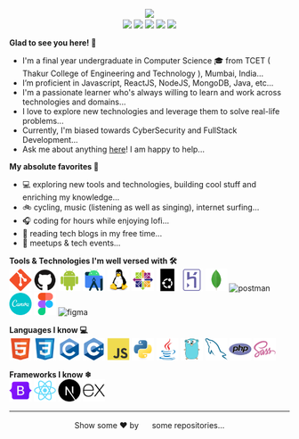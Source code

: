<p align="center"><img src="https://readme-typing-svg.herokuapp.com?font=Merriweather&duration=3000&pause=1500&color=00E9EE&center=true&vCenter=true&height=40&lines=Hey+there!+I'm+Hemant+Chaubey+%F0%9F%98%8E;a+FullStack+Developer+%E2%9D%84;a+API+Expert+:);a+CyberSecurity+Trainee+%F0%9F%92%BB;and+a+fellow+coder👨🏻‍💻"></br>
<a href="https://flowcv.me/imhemantchaubey"><img src="https://img.shields.io/badge/Portfolio-7A1886?style=flat-square&logo=readdotcv&logoColor=white"></a>
<a href="https://www.linkedin.com/in/imhemantchaubey"><img src="https://img.shields.io/badge/LinkedIn-0A66C2?style=flat-square&logo=Linkedin&logoColor=white"></a>
<a href="https://www.instagram.com/imhemantchaubey"><img src="https://img.shields.io/badge/Instagram-fa7e1e?style=flat-square&logo=Instagram&logoColor=white"></a>
<a href="https://imhemantchaubey.codes/"><img src="https://img.shields.io/badge/Website-155126?style=flat-square&logo=google-chrome&logoColor=white"></a>
<a href="https://www.twitter.com/imhemantchaubey"><img src="https://img.shields.io/badge/Twitter-00acee?style=flat-square&logo=Twitter&logoColor=white"></a>
</p>

**Glad to see you here! 👋**

- I'm a final year undergraduate in Computer Science 🎓 from TCET ( Thakur College of Engineering and Technology ), Mumbai, India...
- I’m proficient in Javascript, ReactJS, NodeJS, MongoDB, Java, etc...
- I'm a passionate learner who's always willing to learn and work across technologies and domains...
- I love to explore new technologies and leverage them to solve real-life problems...
- Currently, I'm biased towards CyberSecurity and FullStack Development...
- Ask me about anything [here](https://www.linkedin.com/in/imhemantchaubey)! I am happy to help...

**My absolute favorites 💚**

- 💻 exploring new tools and technologies, building cool stuff and enriching my knowledge...
- 🚲 cycling, music (listening as well as singing), internet surfing...
- 🎧 coding for hours while enjoying lofi...
- 📰 reading tech blogs in my free time...
- 🍕 meetups & tech events...

<b>Tools & Technologies I'm well versed with 🛠</b></br>
<img src="https://raw.githubusercontent.com/devicons/devicon/master/icons/git/git-original.svg" alt="git" width="40" height="40"/> <img src="https://raw.githubusercontent.com/devicons/devicon/master/icons/github/github-original.svg" alt="github" width="40" height="40"/> <img src="https://raw.githubusercontent.com/devicons/devicon/master/icons/android/android-original.svg" alt="android" width="40" height="40"/> <img src="https://raw.githubusercontent.com/devicons/devicon/master/icons/androidstudio/androidstudio-original.svg" alt="androidstudio" width="40" height="40"/> <img src="https://raw.githubusercontent.com/devicons/devicon/master/icons/linux/linux-original.svg" alt="linux" width="40" height="40"/> <img src="https://raw.githubusercontent.com/devicons/devicon/master/icons/centos/centos-original.svg" alt="centos" width="40" height="40"/> <img src="https://raw.githubusercontent.com/devicons/devicon/master/icons/ubuntu/ubuntu-plain.svg" alt="ubuntu" width="40" height="40"/> <img src="https://raw.githubusercontent.com/devicons/devicon/master/icons/heroku/heroku-original.svg" alt="heroku" width="40" height="40"/> <img src="https://raw.githubusercontent.com/devicons/devicon/master/icons/mongodb/mongodb-original.svg" alt="mongodb" width="40" height="40"/> <img src="https://www.vectorlogo.zone/logos/getpostman/getpostman-icon.svg" alt="postman" width="40" height="40"/> <img src="https://raw.githubusercontent.com/devicons/devicon/master/icons/canva/canva-original.svg" alt="canva" width="40" height="40"/> <img src="https://raw.githubusercontent.com/devicons/devicon/master/icons/figma/figma-original.svg" alt="figma" width="40" height="40"/> <img src="https://github.com/imhemantchaubey/imhemantchaubey/assets/127416450/07e22eda-274f-44f9-94b8-b4500672368b" alt="figma" width="40" height="40"/>

<b>Languages I know 💻</b></br>
<img src="https://raw.githubusercontent.com/devicons/devicon/master/icons/html5/html5-original.svg" alt="html5" width="40" height="40"/> <img src="https://raw.githubusercontent.com/devicons/devicon/master/icons/css3/css3-original.svg" alt="css3" width="40" height="40"/> <img src="https://raw.githubusercontent.com/devicons/devicon/master/icons/c/c-original.svg" alt="c" width="40" height="40"/> <img src="https://raw.githubusercontent.com/devicons/devicon/master/icons/cplusplus/cplusplus-original.svg" alt="cplusplus" width="40" height="40"/> <img src="https://raw.githubusercontent.com/devicons/devicon/master/icons/javascript/javascript-original.svg" alt="javascript" width="40" height="40"/> <img src="https://raw.githubusercontent.com/devicons/devicon/master/icons/python/python-original.svg" alt="python" width="40" height="40"/> <img src="https://raw.githubusercontent.com/devicons/devicon/master/icons/java/java-original.svg" alt="java" width="40" height="40"/> <img src="https://raw.githubusercontent.com/devicons/devicon/master/icons/go/go-original.svg" alt="go" width="40" height="40"/> <img src="https://raw.githubusercontent.com/devicons/devicon/master/icons/mysql/mysql-original.svg" alt="mysql" width="40" height="40"/> <img src="https://raw.githubusercontent.com/devicons/devicon/master/icons/php/php-original.svg" alt="php" width="40" height="40"/> <img src="https://raw.githubusercontent.com/devicons/devicon/master/icons/sass/sass-original.svg" alt="sass" width="40" height="40"/>

<b>Frameworks I know ❄</b></br>
<img src="https://raw.githubusercontent.com/devicons/devicon/master/icons/bootstrap/bootstrap-original.svg" alt="bootstrap" width="40" height="40"/> <img src="https://raw.githubusercontent.com/devicons/devicon/master/icons/react/react-original.svg" alt="react" width="40" height="40"/> <img src="https://raw.githubusercontent.com/devicons/devicon/master/icons/nextjs/nextjs-original.svg" alt="nextjs" width="40" height="40"/> <img src="https://raw.githubusercontent.com/devicons/devicon/master/icons/express/express-original.svg" alt="express" width="40" height="40"/>

---
<p align="center">Show some ❤ by <img src="https://imgur.com/o7ncZFp.jpg" height="16px" width="16px"> some repositories...</p>
